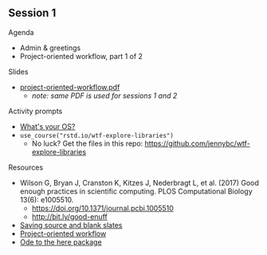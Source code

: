 ## Session 1

Agenda

  * Admin & greetings
  * Project-oriented workflow, part 1 of 2
  
Slides

  * [project-oriented-workflow.pdf](materials/project-oriented-workflow.pdf)
    - *note: same PDF is used for sessions 1 and 2*
  
Activity prompts

  * [What's your OS?](https://github.com/jennybc/wtf-2019-rsc/issues/3)
  * `use_course("rstd.io/wtf-explore-libraries")`
    - No luck? Get the files in this repo: <https://github.com/jennybc/wtf-explore-libraries>

Resources

  * Wilson G, Bryan J, Cranston K, Kitzes J, Nederbragt L, et al. (2017) Good enough practices in scientific computing. PLOS Computational Biology 13(6): e1005510.
    - <https://doi.org/10.1371/journal.pcbi.1005510>
    - <http://bit.ly/good-enuff>
  * [Saving source and blank slates](https://whattheyforgot.org/save-source.html)
  * [Project-oriented workflow](https://whattheyforgot.org/project-oriented-workflow.html)
  * [Ode to the here package](https://github.com/jennybc/here_here#readme)
